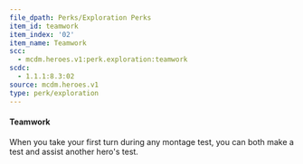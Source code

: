 ```yaml
---
file_dpath: Perks/Exploration Perks
item_id: teamwork
item_index: '02'
item_name: Teamwork
scc:
  - mcdm.heroes.v1:perk.exploration:teamwork
scdc:
  - 1.1.1:8.3:02
source: mcdm.heroes.v1
type: perk/exploration
---
```


#### Teamwork

When you take your first turn during any montage test, you can both make a test and assist another hero's test.
